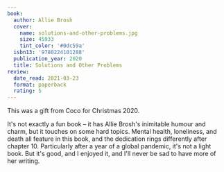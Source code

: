 ```yaml
---
book:
  author: Allie Brosh
  cover:
    name: solutions-and-other-problems.jpg
    size: 45933
    tint_color: '#0dc59a'
  isbn13: '9780224101288'
  publication_year: 2020
  title: Solutions and Other Problems
review:
  date_read: 2021-03-23
  format: paperback
  rating: 5
---
```


This was a gift from Coco for Christmas 2020.

It's not exactly a fun book – it has Allie Brosh's inimitable humour and charm, but it touches on some hard topics.
Mental health, loneliness, and death all feature in this book, and the dedication rings differently after chapter 10.
Particularly after a year of a global pandemic, it's not a light book.
But it's good, and I enjoyed it, and I'll never be sad to have more of her writing.